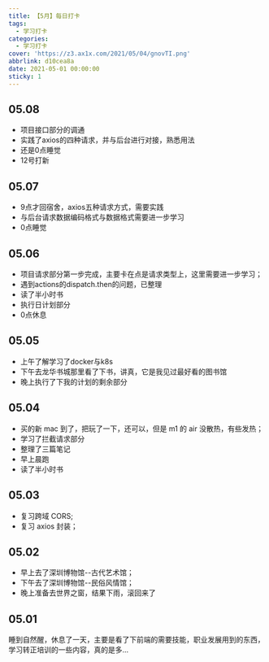 ```yaml
---
title: 【5月】每日打卡
tags:
  - 学习打卡
categories:
  - 学习打卡
cover: 'https://z3.ax1x.com/2021/05/04/gnovTI.png'
abbrlink: d10cea8a
date: 2021-05-01 00:00:00
sticky: 1
---
```


## 05.08
- 项目接口部分的调通
- 实践了axios的四种请求，并与后台进行对接，熟悉用法
- 还是0点睡觉
- 12号打新
## 05.07
- 9点才回宿舍，axios五种请求方式，需要实践
- 与后台请求数据编码格式与数据格式需要进一步学习
- 0点睡觉
## 05.06
- 项目请求部分第一步完成，主要卡在点是请求类型上，这里需要进一步学习；
- 遇到actions的dispatch.then的问题，已整理
- 读了半小时书
- 执行日计划部分
- 0点休息
## 05.05

- 上午了解学习了docker与k8s
- 下午去龙华书城那里看了下书，讲真，它是我见过最好看的图书馆
- 晚上执行了下我的计划的剩余部分
## 05.04

- 买的新 mac 到了，把玩了一下，还可以，但是 m1 的 air 没散热，有些发热；
- 学习了拦截请求部分
- 整理了三篇笔记
- 早上晨跑
- 读了半小时书

## 05.03

- 复习跨域 CORS;
- 复习 axios 封装；

## 05.02

- 早上去了深圳博物馆--古代艺术馆；
- 下午去了深圳博物馆--民俗风情馆；
- 晚上准备去世界之窗，结果下雨，滚回来了

## 05.01

睡到自然醒，休息了一天，主要是看了下前端的需要技能，职业发展用到的东西，学习转正培训的一些内容，真的是多...
